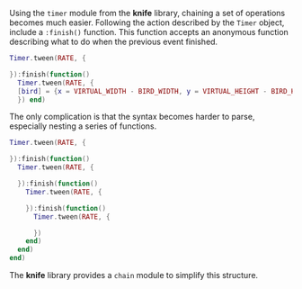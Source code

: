 Using the `timer` module from the **knife** library, chaining a set of operations becomes much easier. Following the action described by the `Timer` object, include a `:finish()` function. This function accepts an anonymous function describing what to do when the previous event finished.

```lua
Timer.tween(RATE, {

}):finish(function()
  Timer.tween(RATE, {
  [bird] = {x = VIRTUAL_WIDTH - BIRD_WIDTH, y = VIRTUAL_HEIGHT - BIRD_HEIGHT}
  }) end)
```

The only complication is that the syntax becomes harder to parse, especially nesting a series of functions.

```lua
Timer.tween(RATE, {

}):finish(function()
  Timer.tween(RATE, {

  }):finish(function()
    Timer.tween(RATE, {

    }):finish(function()
      Timer.tween(RATE, {

      })
    end)
  end)
end)
```

The **knife** library provides a `chain` module to simplify this structure.
